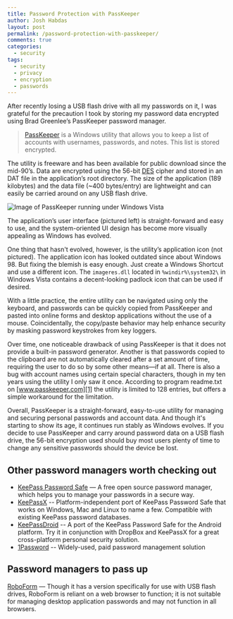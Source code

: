 ```yaml
---
title: Password Protection with PassKeeper
author: Josh Habdas
layout: post
permalink: /password-protection-with-passkeeper/
comments: true
categories:
  - security
tags:
  - security
  - privacy
  - encryption
  - passwords
---
```

After recently losing a USB flash drive with all my passwords on it, I was grateful for the precaution I took by storing my password data encrypted using Brad Greenlee’s PassKeeper password manager.

> <a title="PassKeeper" href="http://www.passkeeper.com/">PassKeeper</a> is a Windows utility that allows you to keep a list of accounts with usernames, passwords, and notes. This list is stored encrypted.

The utility is freeware and has been available for public download since the mid-90’s. Data are encrypted using the 56-bit <a title="DES cipher" href="http://en.wikipedia.org/wiki/Data_Encryption_Standard" rel="nofollow">DES</a> cipher and stored in an DAT file in the application’s root directory. The size of the application (189 kilobytes) and the data file (~400 bytes/entry) are lightweight and can easily be carried around on any USB flash drive.

<!--more-->

![Image of PassKeeper running under Windows Vista](//s3.amazonaws.com/images.habdas.org/passkeeper.png)

The application’s user interface (pictured left) is straight-forward and easy to use, and the system-oriented UI design has become more visually appealing as Windows has evolved.

One thing that hasn't evolved, however, is the utility’s application icon (not pictured). The application icon has looked outdated since about Windows 98. But fixing the blemish is easy enough. Just create a Windows Shortcut and use a different icon. The `imageres.dll` located in `%windir%\system32\` in Windows Vista contains a decent-looking padlock icon that can be used if desired.

With a little practice, the entire utility can be navigated using only the keyboard, and passwords can be quickly copied from PassKeeper and pasted into online forms and desktop applications without the use of a mouse. Coincidentally, the copy/paste behavior may help enhance security by masking password keystrokes from key loggers.

Over time, one noticeable drawback of using PassKeeper is that it does not provide a built-in password generator. Another is that passwords copied to the clipboard are not automatically cleared after a set amount of time, requiring the user to do so by some other means—if at all. There is also a bug with account names using certain special characters, though in my ten years using the utility I only saw it once. According to program readme.txt on [www.passkeeper.com][1] the utility is limited to 128 entries, but offers a simple workaround for the limitation.

Overall, PassKeeper is a straight-forward, easy-to-use utility for managing and securing personal passwords and account data. And though it's starting to show its age, it continues run stably as Windows evolves. If you decide to use PassKeeper and carry around password data on a USB flash drive, the 56-bit encryption used should buy most users plenty of time to change any sensitive passwords should the device be lost.

## Other password managers worth checking out

*   <a href="http://keepass.info/">KeePass Password Safe</a> — A free open source password manager, which helps you to manage your passwords in a secure way.
*   [KeePassX][2] -- Platform-independent port of KeePass Password Safe that works on Windows, Mac and Linux to name a few. Compatible with existing KeePass password databases.
*   [KeePassDroid][3] -- A port of the KeePass Password Safe for the Android platform. Try it in conjunction with DropBox and KeePassX for a great cross-platform personal security solution.
*   [1Password][5] -- Widely-used, paid password management solution

## Password managers to pass up

[RoboForm][4] — Though it has a version specifically for use with USB flash drives, RoboForm is reliant on a web browser to function; it is not suitable for managing desktop application passwords and may not function in all browsers.

 [1]: http://www.passkeeper.com
 [2]: http://www.keepassx.org/
 [3]: http://www.keepassdroid.com/
 [4]: http://www.roboform.com/ "RoboForm"
 [5]: https://agilebits.com/onepassword
